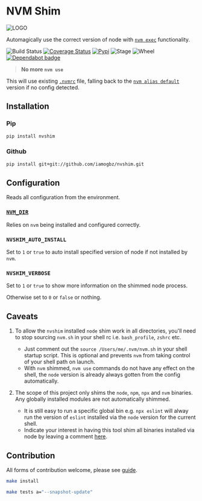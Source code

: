 # NVM Shim

![LOGO](https://i.ibb.co/PZTm9Sr/logo.png)

Automagically use the correct version of node with [`nvm exec`](https://github.com/nvm-sh/nvm#usage) functionality.

![Build Status](https://github.com/iamogbz/nvshim/workflows/Python%20App/badge.svg)
[![Coverage Status](https://coveralls.io/repos/github/iamogbz/nvshim/badge.svg?branch=master)](https://coveralls.io/github/iamogbz/nvshim?branch=master)
[![Pypi](https://img.shields.io/pypi/v/nvshim)](https://pypi.org/project/nvshim/)
![Stage](https://img.shields.io/pypi/status/nvshim)
![Wheel](https://img.shields.io/pypi/wheel/nvshim)
[![Dependabot badge](https://badgen.net/github/dependabot/iamogbz/nvshim/?icon=dependabot)](https://app.dependabot.com)

> **No more `nvm use`**

This will use existing [`.nvmrc`](https://github.com/nvm-sh/nvm#nvmrc) file, falling back to the [`nvm alias default`](https://github.com/nvm-sh/nvm#usage-1) version if no config detected.

## Installation

### Pip

```sh
pip install nvshim
```

### Github

```sh
pip install git+git://github.com/iamogbz/nvshim.git
```

## Configuration

Reads all configuration from the environment.

### [`NVM_DIR`](https://github.com/nvm-sh/nvm#installation-and-update)

Relies on `nvm` being installed and configured correctly.

### `NVSHIM_AUTO_INSTALL`

Set to `1` or `true` to auto install specified version of node if not installed by `nvm`.

### `NVSHIM_VERBOSE`

Set to `1` or `true` to show more information on the shimmed node process.

Otherwise set to `0` or `false` or nothing.

## Caveats

1. To allow the `nvshim` installed `node` shim work in all directories, you'll need to stop sourcing `nvm.sh` in your shell rc i.e. `bash_profile`, `zshrc` etc. 
   - Just comment out the `source /Users/me/.nvm/nvm.sh` in your shell startup script. This is optional and prevents `nvm` from taking control of your shell path on launch.
   - With `nvm` shimmed, `nvm use` commands do not have any effect on the shell, the `node` version is already always gotten from the config automatically.

1. The scope of this project only shims the `node`, `npm`, `npx` and `nvm` binaries. Any globally installed modules are not automatically shimmed.
   - It is still easy to run a specific global bin e.g. `npx eslint` will alway run the version of `eslint` installed via the `node` version for the current shell.
   - Indicate your interest in having this tool shim all binaries installed via node by leaving a comment [here](https://github.com/iamogbz/nvshim/issues/137).

## Contribution

All forms of contribution welcome, please see [guide](./CONTRIBUTING.md).

```sh
make install
```

```sh
make tests a="--snapshot-update"
```
